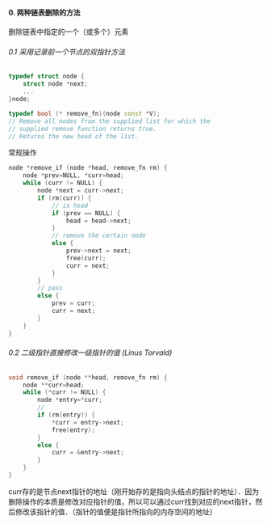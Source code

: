 
#### 0. 两种链表删除的方法
删除链表中指定的一个（或多个）元素

###### 0.1 采用记录前一个节点的双指针方法
```c++
typedef struct node {
    struct node *next;
    ...
}node;

typedef bool (* remove_fn)(node const *V);
// Remove all nodes from the supplied list for which the 
// supplied remove function returns true.
// Returns the new head of the list.
```
常规操作
```c++
node *remove_if (node *head, remove_fn rm) {
    node *prev=NULL, *curr=head;
    while (curr != NULL) {
        node *next = curr->next;
        if (rm(curr)) {
            // is head
            if (prev == NULL) {
                head = head->next;
            }
            // remove the certain node
            else {
                prev->next = next;
                free(curr);
                curr = next;
            }
        }
        // pass
        else {
            prev = curr;
            curr = next;
        }
    }
}
```

###### 0.2 二级指针直接修改一级指针的值 (Linus Torvald)

```c++
void remove_if (node **head, remove_fn rm) {
    node **curr=head;
    while (*curr != NULL) {
        node *entry=*curr;
        // 
        if (rm(entry)) {
            *curr = entry->next;
            free(entry);
        }
        else {
            curr = &entry->next;
        }
    }
}
```
curr存的是节点next指针的地址（刚开始存的是指向头结点的指针的地址）．因为删除操作的本质是修改对应指针的值，所以可以通过curr找到对应的next指针，然后修改该指针的值．（指针的值便是指针所指向的内存空间的地址）




